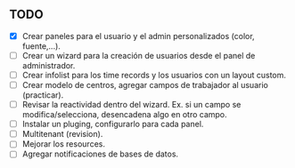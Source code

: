 ## TODO
- [x] Crear paneles para el usuario y el admin personalizados (color, fuente,...).
- [ ] Crear un wizard para la creación de usuarios desde el panel de administrador.
- [ ] Crear infolist para los time records y los usuarios con un layout custom.
- [ ] Crear modelo de centros, agregar campos de trabajador al usuario (practicar).
- [ ] Revisar la reactividad dentro del wizard. Ex. si un campo se modifica/selecciona, desencadena algo en otro campo.
- [ ] Instalar un pluging, configurarlo para cada panel.
- [ ] Multitenant (revision).
- [ ] Mejorar los resources.
- [ ] Agregar notificaciones de bases de datos.
